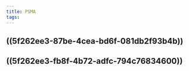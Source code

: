 ```yaml
---
title: PSMA
tags:
---
```


## ((5f262ee3-87be-4cea-bd6f-081db2f93b4b))
## ((5f262ee3-fb8f-4b72-adfc-794c76834600))
